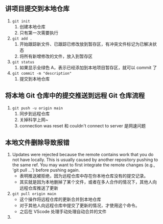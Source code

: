 ## 讲项目提交到本地仓库

1. `git init`
   1. 创建本地仓库
   2. 只有第一次需要执行
2. `git add .`
   1. 开始跟踪新文件、已跟踪已修改放到暂存区，有冲突文件标记为已解决状态
   2. 将所有新增修改的文件，放入到暂存区
3. `git status`
   1. 如果显示全绿色 A，表示已经添加到本地项目暂存区，就可以 commit 了
4. `git commit -m "description"`
   1. 提交到本地仓库

## 将本地 Git 仓库中的提交推送到远程 Git 仓库流程

1. `git push -u origin main`
   1. 同步到远程仓库
   2. 关掉科学上网~
   3. connection was reset 和 couldn't connect to server 是网速问题

## 本地文件删除导致报错

1. Updates were rejected because the remote contains work that you do not have locally. This is usually caused by another repository pushing to the same ref. You may want to first integrate the remote changes (e.g., 'git pull ...') before pushing again.
   - 表明推送被拒绝，因为远程仓库中存在你本地仓库没有的提交记录。
   - 其实就是因为本地删掉了某个文件，或者在多人合作的情况下，其他人向远程仓库推送了更新
2. `git pull origin main`
   - 这个操作将远程仓库的更新合并到本地仓库
   - 对于其他人向远程仓库中提交了更新的情况，才使用这个命令。
   - 之后在 VScode 处理手动处理自动合并的文件
3.
